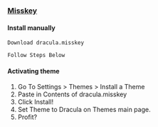 ### [Misskey](https://misskey-hub.net)

#### Install manually

    Download dracula.misskey

    Follow Steps Below

#### Activating theme

1. Go To Settings > Themes > Install a Theme
2. Paste in Contents of dracula.misskey
3. Click Install!
4. Set Theme to Dracula on Themes main page.
5. Profit?
